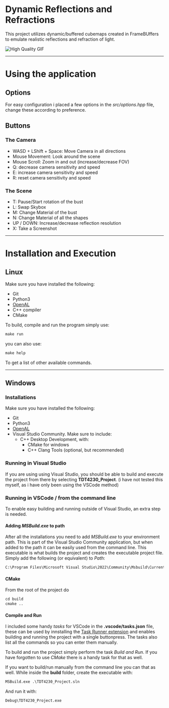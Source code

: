 # Dynamic Reflections and Refractions

This project utilizes dynamic/buffered cubemaps created in FrameBUffers to emulate realistic reflections and refraction of light.


![High Quality GIF](report/images/refraction/4-chromatic-abberition.png)


---

# Using the application

## Options

For easy configuration i placed a few options in the *src/options.hpp* file, change these according to preference.

## Buttons

### The Camera
- WASD + LShift + Space: Move Camera in all directions
- Mouse Movement: Look around the scene
- Mouse Scroll: Zoom in and out (increase/decrease FOV)
- Q: decrease camera sensitivity and speed
- E: increase camera sensitivity and speed
- R: reset camera sensitivity and speed
  
### The Scene

- T: Pause/Start rotation of the bust
- L: Swap Skybox
- M: Change Material of the bust
- N: Change Material of all the shapes
- UP / DOWN: Increase/decrease reflection resolution
- X: Take a Screenshot

---

# Installation and Execution


## Linux

Make sure you have installed the following:

- Git
- Python3
- [OpenAL](https://www.openal.org/downloads/)
- C++ compiler
- CMake

To build, compile and run the program simply use:

```txt
make run
```

you can also use:

```txt
make help
```
To get a list of other available commands.

---

## Windows

### Installations

Make sure you have installed the following:

- Git
- Python3
- [OpenAL](https://www.openal.org/downloads/)
- Visual Studio Community. Make sure to include:
  - C++ Desktop Development, with:
    - CMake for windows
    - C++ Clang Tools (optional, but recommended)

### Running in Visual Studio

If you are using using Visual Studio, you should be able to build and execute the project from there by selecting **TDT4230_Project**. (i have not tested this myself, as i have only been using the VSCode method)

### Running in VSCode / from the command line

To enable easy building and running outside of Visual Studio, an extra step is needed.

#### Adding *MSBuild.exe* to path

After all the installations you need to add *MSBuild.exe* to your environment path. This is part of the Visual Studio Community application, but when added to the path it can be easily used from the command line. This executable is what builds the project and creates the executable project file. Simply add the following (or equivalent) to *Path*:

```txt
C:\Program Files\Microsoft Visual Studio\2022\Community\Msbuild\Current\Bin
```

#### CMake

From the root of the project do

```txt
cd build 
cmake ..
```

#### Compile and Run

I included some handy *tasks* for VSCode in the **.vscode/tasks.json** file, these can be used by innstalling the [Task Runner extension](https://marketplace.visualstudio.com/items?itemName=SanaAjani.taskrunnercode) and enables building and running the project with a single buttonpress. The tasks also list all the commands so you can enter them manually.

To build and run the project simply perform the task *Build and Run*. If you have forgotten to use *CMake* there is a handy task for that as well.

If you want to build/run manually from the command line you can that as well. While inside the **build** folder, create the executable with:

```txt
MSBuild.exe .\TDT4230_Project.sln
```

And run it with:

```txt
Debug\TDT4230_Project.exe
```
